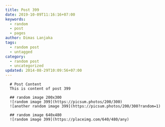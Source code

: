 ```yaml
---
title: Post 399
date: 2019-10-09T11:16:16+07:00
keywords:
  - random
  - post
  - pages
author: Dimas Lanjaka
tags:
  - random post
  - untagged
category:
  - random post
  - uncategorized
updated: 2014-08-29T10:09:56+07:00
---
```


      # Post Content
      This is content of post 399

      ## random image 200x300
      ![random image 399](https://picsum.photos/200/300)
      ![another random image 399](https://picsum.photos/200/300?random=1)

      ## random image 640x480
      ![random image 399](https://placeimg.com/640/480/any)
      